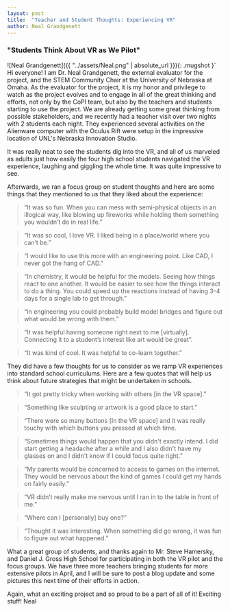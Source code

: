 ```yaml
---
layout: post
title:  "Teacher and Student Thoughts: Experiencing VR"
author: Neal Grandgenett
---
```

### "Students Think About VR as We Pilot"

![Neal Grandgenett]({{ "../assets/Neal.png" | absolute_url }}){: .mugshot }`
Hi everyone!  I am Dr. Neal Grandgenett, the external evaluator for the project, and the STEM Community Chair at the University of Nebraska at Omaha.  As the evaluator for the project, it is my honor and privilege to watch as the project evolves and to engage in all of the great thinking and efforts, not only by the CoPI team, but also by the teachers and students starting to use the project.  We are already getting some great thinking from possible stakeholders, and we recently had a teacher visit over two nights with 2 students each night.   They experienced several activities on the Alienware computer with the Oculus Rift were setup in the impressive location of UNL's Nebraska Innovation Studio.  

It was really neat to see the students dig into the VR, and all of us marveled as adults just how easily the four high school students navigated the VR experience, laughing and giggling the whole time.  It was quite impressive to see.  

Afterwards, we ran a focus group on student thoughts and here are some things that they mentioned to us that they liked about the experience:

>“It was so fun. When you can mess with semi-physical objects in an illogical way, like blowing up fireworks while holding them something you wouldn’t do in real life.”

>“It was so cool, I love VR. I liked being in a place/world where you can’t be.” 

>“I would like to use this more with an engineering point. Like CAD, I never got the hang of CAD.”

>“In chemistry, it would be helpful for the models. Seeing how things react to one another. It would be easier to see how the things interact to do a thing. You could speed up the reactions instead of having 3-4 days for a single lab to get through.”

>“In engineering you could probably build model bridges and figure out what would be wrong with them.”

>“It was helpful having someone right next to me [virtually]. Connecting it to a student’s interest like art would be great”.

>“It was kind of cool. It was helpful to co-learn together.”

They did have a few thoughts for us to consider as we ramp VR experiences into standard school curriculums.  Here are a few quotes that will help us think about future strategies that might be undertaken in schools.

>“It got pretty tricky when working with others [in the VR space].”

>“Something like sculpting or artwork is a good place to start.”

>“There were so many buttons [In the VR space] and it was really touchy with which buttons you pressed at which time. 

>“Sometimes things would happen that you didn't exactly intend. I did start getting a headache after a while and I also didn't have my glasses on and I didn't know if I could focus quite right.”

>“My parents would be concerned to access to games on the internet. They would be nervous about the kind of games I could get my hands on fairly easily.”

>“VR didn’t really make me nervous until I ran in to the table in front of me.”

>“Where can I [personally] buy one?”

>“Thought it was interesting. When something did go wrong, it was fun to figure out what happened.” 
 
What a great group of students, and thanks again to Mr. Steve Hamersky, and Daniel J. Gross High School for participating in both the VR pilot and the focus groups.   We have three more teachers bringing students for more extensive pilots in April, and I will be sure to post a blog update and some pictures this next time of their efforts in action. 

Again, what an exciting project and so proud to be a part of all of it!  Exciting stuff!
Neal













